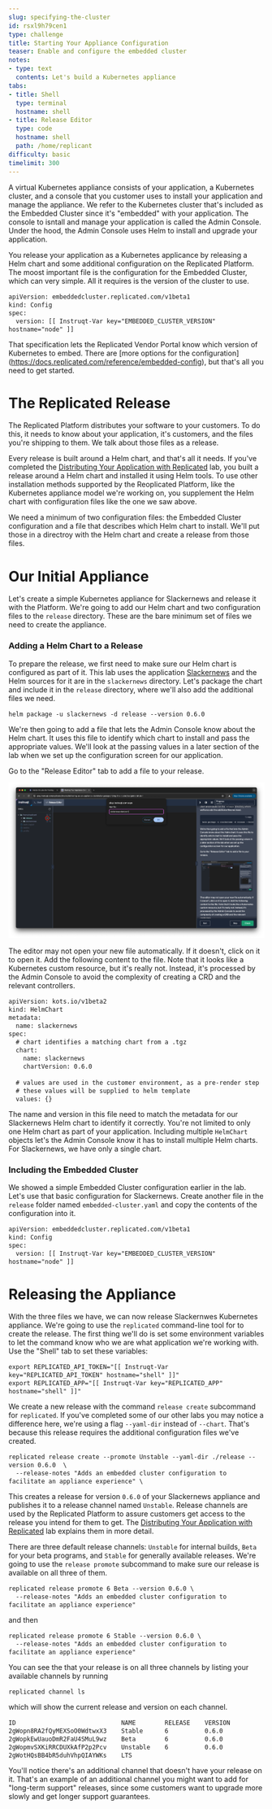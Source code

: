 ```yaml
---
slug: specifying-the-cluster
id: rsxl9h79cen1
type: challenge
title: Starting Your Appliance Configuration
teaser: Enable and configure the embedded cluster
notes:
- type: text
  contents: Let's build a Kubernetes appliance
tabs:
- title: Shell
  type: terminal
  hostname: shell
- title: Release Editor
  type: code
  hostname: shell
  path: /home/replicant
difficulty: basic
timelimit: 300
---
```


A virtual Kubernetes appliance consists of your application, a Kubernetes
cluster, and a console that you customer uses to install your application and
manage the appliance. We refer to the Kubernetes cluster that's included as the
Embedded Cluster since it's "embedded" with your application. The console to
isntall and manage your application is called the Admin Console. Under the
hood, the Admin Console uses Helm to install and upgrade your application.

You release your application as a Kubernetes applicance by releasing a Helm
chart and some additional configuration on the Replicated Platform. The moost
important file is the configuration for the Embedded Cluster, which can very
simple. All it requires is the version of the cluster to use.

```
apiVersion: embeddedcluster.replicated.com/v1beta1
kind: Config
spec:
  version: [[ Instruqt-Var key="EMBEDDED_CLUSTER_VERSION" hostname="node" ]]
```

That specification lets the Replicated Vendor Portal know which version of
Kubernetes to embed. There are [more options for the configuration]
(https://docs.replicated.com/reference/embedded-config), but that's all you
need to get started.

The Replicated Release
======================

The Replicated Platform distributes your software to your customers. To do
this, it needs to know about your application, it's customers, and the files
you're shipping to them. We talk about those files as a release.

Every release is built around a Helm chart, and that's all it needs. If you've
completed the [Distributing Your Application with
Replicated](https://play.instruqt.com/replicated/tracks/distributing-with-replicated)
lab, you built a release around a Helm chart and installed it using Helm tools.
To use other installation methods supported by the Reoplicated Platform, like
the Kubernetes appliance model we're working on, you supplement the Helm chart
with configuration files like the one we saw above.

We need a minimum of two configuration files: the Embedded Cluster
configuration and a file that describes which Helm chart to install. We'll put
those in a directroy with the Helm chart and create a release from those files.

Our Initial Appliance
=====================

Let's create a simple Kubernetes appliance for Slackernews and release it with
the Platform. We're going to add our Helm chart and two configuration files to
the `release` directory. These are the bare minimum set of files we need to
create the appliance.

### Adding a Helm Chart to a Release

To prepare the release, we first need to make sure our Helm chart is configured
as part of it. This lab uses the application
[Slackernews](https://slackernews.io) and the Helm sources for it are in the
`slackernews` directory. Let's package the chart and include it in the
`release` directory, where we'll also add the additional files we need.

```
helm package -u slackernews -d release --version 0.6.0
```

We're then going to add a file that lets the Admin Console know about the Helm
chart. It uses this file to identify which chart to install and pass the
appropriate values. We'll look at the passing values in a later section of the
lab when we set up the configuration screen for our application.

Go to the "Release Editor" tab to add a file to your release.

![Creating a manifest file describing your Helm chart](../assets/creating-the-helmchart-object.png)

The editor may not open your new file automatically. If it doesn't, click on it
to open it. Add the following content to the file. Note that it looks like a
Kubernetes custom resource, but it's really not. Instead, it's processed by the
Admin Console to avoid the complexity of creating a CRD and the relevant
controllers.

```
apiVersion: kots.io/v1beta2
kind: HelmChart
metadata:
  name: slackernews
spec:
  # chart identifies a matching chart from a .tgz
  chart:
    name: slackernews
    chartVersion: 0.6.0

  # values are used in the customer environment, as a pre-render step
  # these values will be supplied to helm template
  values: {}
```

The name and version in this file need to match the metadata for our
Slackernews Helm chart to identify it correctly. You're not limited to only one
Helm chart as part of your application. Including multiple `HelmChart` objects
let's the Admin Console know it has to install multiple Helm charts. For
Slackernews, we have only a single chart.

### Including the Embedded Cluster

We showed a simple Embedded Cluster configuration earlier in the lab. Let's use
that basic configuration for Slackernews. Create another file in the `release`
folder named `embedded-cluster.yaml` and copy the contents of the configuration
into it.

```
apiVersion: embeddedcluster.replicated.com/v1beta1
kind: Config
spec:
  version: [[ Instruqt-Var key="EMBEDDED_CLUSTER_VERSION" hostname="node" ]]
```

Releasing the Appliance
========================

With the three files we have, we can now release Slackernwes Kubernetes
appliance. We're going to use the `replicated` command-line tool for to create
the release. The first thing we'll do is set some environment variables to let
the command know who we are what application we're working with. Use the
"Shell" tab to set these variables:

```
export REPLICATED_API_TOKEN="[[ Instruqt-Var key="REPLICATED_API_TOKEN" hostname="shell" ]]"
export REPLICATED_APP="[[ Instruqt-Var key="REPLICATED_APP" hostname="shell" ]]"
```

We create a new release with the command `release create` subcommand for
`replicated`. If you've completed some of our other labs you may notice a
difference here, we're using a flag `--yaml-dir` instead of `--chart`. That's
because this release requires the additional configuration files we've created.

```
replicated release create --promote Unstable --yaml-dir ./release --version 0.6.0  \
  --release-notes "Adds an embedded cluster configuration to facilitate an appliance experience" \
```

This creates a release for version `0.6.0` of your Slackernews appliance and
publishes it to a release channel named `Unstable`. Release channels are used
by the Replicated Platform to assure customers get access to the release you
intend for them to get. The [Distributing Your Application with Replicated](https://play.instruqt.com/replicated/tracks/distributing-with-replicated) lab explains them in more detail.

There are three default release channels: `Unstable` for internal builds,
`Beta` for your beta programs, and `Stable` for generally available releases.
We're going to use the `release promote` subcommand to make sure our release is
available on all three of them.

```
replicated release promote 6 Beta --version 0.6.0 \
  --release-notes "Adds an embedded cluster configuration to facilitate an appliance experience"
```

and then

```
replicated release promote 6 Stable --version 0.6.0 \
  --release-notes "Adds an embedded cluster configuration to facilitate an appliance experience"
```

You can see the that your release is on all three channels by listing your
available channels by running

```
replicated channel ls
```

which will show the current release and version on each channel.

```
ID                             NAME        RELEASE    VERSION
2gWopn8RA2fQyMEXSoO0WdtwxX3    Stable      6          0.6.0
2gWopkEwUauoDmR2FaU4SMuL9wz    Beta        6          0.6.0
2gWopmvSXKiRRCDUXkAfP2p2Pcv    Unstable    6          0.6.0
2gWotHQsBB4bR5duhVhpQIAYWKs    LTS
```

You'll notice there's an additional channel that doesn't have your release on
it. That's an example of an additional channel you might want to add for
"long-term support" releases, since some customers want to upgrade more slowly
and get longer support guarantees.
